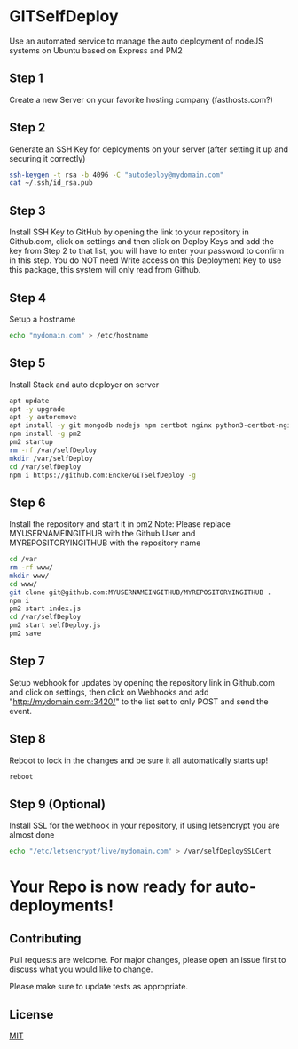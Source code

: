 # GITSelfDeploy

Use an automated service to manage the auto deployment of nodeJS systems on Ubuntu based on Express and PM2

## Step 1

Create a new Server on your favorite hosting company (fasthosts.com?)

## Step 2

Generate an SSH Key for deployments on your server (after setting it up and securing it correctly)

```bash
ssh-keygen -t rsa -b 4096 -C "autodeploy@mydomain.com"
cat ~/.ssh/id_rsa.pub
```

## Step 3

Install SSH Key to GitHub by opening the link to your repository in Github.com, click on settings and then click on Deploy Keys and add the key from Step 2 to that list, you will have to enter your password to confirm in this step.
You do NOT need Write access on this Deployment Key to use this package, this system will only read from Github.

## Step 4

Setup a hostname

```bash
echo "mydomain.com" > /etc/hostname
```

## Step 5

Install Stack and auto deployer on server

```bash
apt update
apt -y upgrade
apt -y autoremove
apt install -y git mongodb nodejs npm certbot nginx python3-certbot-nginx
npm install -g pm2
pm2 startup
rm -rf /var/selfDeploy
mkdir /var/selfDeploy
cd /var/selfDeploy
npm i https://github.com:Encke/GITSelfDeploy -g
```

## Step 6

Install the repository and start it in pm2
Note: Please replace MYUSERNAMEINGITHUB with the Github User and MYREPOSITORYINGITHUB with the repository name

```bash
cd /var
rm -rf www/
mkdir www/
cd www/
git clone git@github.com:MYUSERNAMEINGITHUB/MYREPOSITORYINGITHUB .
npm i
pm2 start index.js
cd /var/selfDeploy
pm2 start selfDeploy.js
pm2 save
```

## Step 7

Setup webhook for updates by opening the repository link in Github.com and click on settings, then click on Webhooks and add "http://mydomain.com:3420/" to the list set to only POST and send the event.

## Step 8

Reboot to lock in the changes and be sure it all automatically starts up!

```bash
reboot
```

## Step 9 (Optional)

Install SSL for the webhook in your repository, if using letsencrypt you are almost done

```bash
echo "/etc/letsencrypt/live/mydomain.com" > /var/selfDeploySSLCert
```

# Your Repo is now ready for auto-deployments!

## Contributing
Pull requests are welcome. For major changes, please open an issue first to discuss what you would like to change.

Please make sure to update tests as appropriate.

## License
[MIT](https://choosealicense.com/licenses/mit/)
